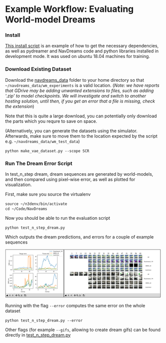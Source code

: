 # Example Workflow: Evaluating World-model Dreams

### Install

[This install script](../install_dependencies.sh) is an example of how to get the necessary dependencies,
as well as pydreamer and NavDreams code and python libraries installed in development mode. It was used on ubuntu 18.04 machines for training.

### Download Existing Dataset
Download the [navdreams_data](https://drive.google.com/drive/folders/17_o7jPLKKlRbgySIOxn6-Z1kUHcOgld5?usp=sharing)
folder to your home directory so that `~/navdreams_data/wm_experiments` is a valid location. (*Note: we have reports that GDrive may be adding unwanted extensions to files, such as adding '.zip' to model checkpoints. We will investigate and switch to another hosting solution, until then, if you get an error that a file is missing, check the extension*)

Note that this is quite a large download, you can potentially only download the parts which you requre to save on space.

(Alternatively, you can generate the datasets using the simulator.
Afterwards, make sure to move them to the location expected by the script e.g. `~/navdreams_data/wm_test_data`)
```
python make_vae_dataset.py --scope SCR
```

### Run The Dream Error Script

In test_n_step dream, dream sequences are generated by world-models, and then compared using pixel-wise error,
as well as plotted for visualization.

First, make sure you source the virtualenv
```
source ~/n3denv/bin/activate
cd ~/Code/NavDreams
```

Now you should be able to run the evaluation script
```
python test_n_step_dream.py
```

Which outputs the dream predictions, and errors for a couple of example sequences

![dream](../media/example_dream_error.png)

Running with the flag `--error` computes the same error on the whole dataset

```
python test_n_step_dream.py --error
```

Other flags (for example `--gifs`, allowing to create dream gifs) can be found directly in [test_n_step_dream.py](../test_n_step_dream.py)
